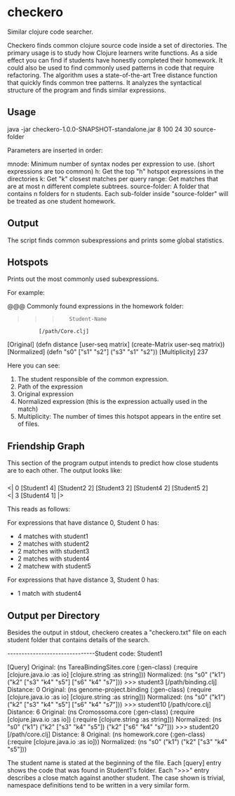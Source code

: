 checkero
========

Similar clojure code searcher.

Checkero finds common clojure source code inside a set of directories.
The primary usage is to study how Clojure learners write functions.
As a side effect you can find if students have honestly completed their
homework. It could also be used to find commonly used patterns in code
that require refactoring. The algorithm uses a state-of-the-art
Tree distance function that quickly finds common tree patterns. 
It analyzes the syntactical structure of the program and finds similar
expressions. 


Usage
-----

   java -jar checkero-1.0.0-SNAPSHOT-standalone.jar 8 100 24 30 source-folder

   Parameters are inserted in order:

   mnode: Minimum number of syntax nodes per expression to use. (short expressions are too common) 
   h: Get the top "h" hotspot expressions in the directories
   k: Get "k" closest matches per query
   range: Get matches that are at most n different complete subtrees. 
   source-folder: A folder that contains n folders for n students. 
                  Each sub-folder inside "source-folder" will be treated 
                  as one student homework.


Output
------

The script finds common subexpressions and prints some global statistics.

Hotspots
--------

Prints out the most commonly used subexpressions.

For example:

  @@@ Commonly found expressions in the homework folder:
  >>>        Student-Name
              [/path/Core.clj]
  [Original]   (defn distance [user-seq matrix] (create-Matrix user-seq matrix))
  [Normalized] (defn "s0" ["s1" "s2"] ("s3" "s1" "s2"))
  [Multiplicity]    237

Here you can see:
1) The student responsible of the common expression.
2) Path of the expression
3) Original expression
4) Normalized expression (this is the expression actually used in the match)
5) Multiplicity: The number of times this hotspot appears in the entire set of files.


Friendship Graph
----------------

This section of the program output intends to predict how
close students are to each other. The output looks like:

  ###  <Student0>
  <| 0 [Student1 4] [Student2 2] [Student3 2] [Student4 2] [Student5 2]                                                                 
  <| 3 [Student4 1] |>

This reads as follows: 

For expressions that have distance 0, Student 0 has:

* 4 matches with student1
* 2 matches with student2
* 2 matches with student3
* 2 matches with student4
* 2 matchew with student5

For expressions that have distance 3, Student 0 has:

* 1 match with student4


Output per Directory
--------------------


Besides the output in stdout, checkero creates a "checkero.txt" file on each student folder that
contains details of the search. 

  -------------------------------Student code: Student1

  [Query]
  Original:   (ns TareaBindingSites.core (:gen-class) (:require [clojure.java.io :as io] [clojure.string :as string]))
  Normalized: (ns "s0" ("k1") ("k2" ["s3" "k4" "s5"] ["s6" "k4" "s7"]))
  \>>> student3 [/path/binding.clj]
  Distance:   0
  Original:   (ns genome-project.binding (:gen-class) (:require [clojure.java.io :as io] [clojure.string :as string]))
  Normalized: (ns "s0" ("k1") ("k2" ["s3" "k4" "s5"] ["s6" "k4" "s7"]))
  \>>> student10 [/path/core.clj]
  Distance:   6
  Original:   (ns Cromossoma.core (:gen-class) (:require [clojure.java.io :as io]) (:require [clojure.string :as string]))
  Normalized: (ns "s0" ("k1") ("k2" ["s3" "k4" "s5"]) ("k2" ["s6" "k4" "s7"]))
  \>>> student20 [/path/core.clj]
  Distance:   8
  Original:   (ns homework.core (:gen-class) (:require [clojure.java.io :as io]))
  Normalized: (ns "s0" ("k1") ("k2" ["s3" "k4" "s5"]))


The student name is stated at the beginning of the file.
Each [query] entry shows the code that was found in Student1's folder.
Each ">>>" entry describes a close match against another student. 
The case shown is trivial, namespace definitions tend to be written in a very
similar form. 
